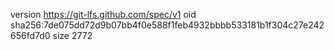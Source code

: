 version https://git-lfs.github.com/spec/v1
oid sha256:7de075dd72d9b07bb4f0e588f1feb4932bbbb533181b1f304c27e242656fd7d0
size 2772
